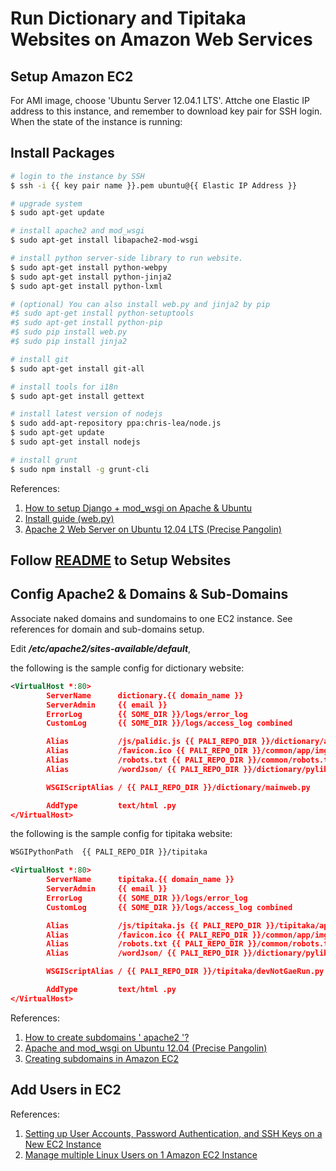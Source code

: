 # Run Dictionary and Tipitaka Websites on Amazon Web Services

## Setup Amazon EC2

For AMI image, choose 'Ubuntu Server 12.04.1 LTS'. Attche one Elastic IP address to this instance, and remember to download key pair for SSH login. When the state of the instance is running:

## Install Packages

```bash
# login to the instance by SSH
$ ssh -i {{ key pair name }}.pem ubuntu@{{ Elastic IP Address }}

# upgrade system
$ sudo apt-get update

# install apache2 and mod_wsgi
$ sudo apt-get install libapache2-mod-wsgi

# install python server-side library to run website.
$ sudo apt-get install python-webpy
$ sudo apt-get install python-jinja2
$ sudo apt-get install python-lxml

# (optional) You can also install web.py and jinja2 by pip
#$ sudo apt-get install python-setuptools
#$ sudo apt-get install python-pip
#$ sudo pip install web.py
#$ sudo pip install jinja2

# install git
$ sudo apt-get install git-all

# install tools for i18n
$ sudo apt-get install gettext

# install latest version of nodejs
$ sudo add-apt-repository ppa:chris-lea/node.js
$ sudo apt-get update
$ sudo apt-get install nodejs

# install grunt
$ sudo npm install -g grunt-cli
```

References:

1. [How to setup Django + mod_wsgi on Apache & Ubuntu](http://www.theroadtosiliconvalley.com/technology/setup-django-modwsgi-apache-ubuntu/)
2. [Install guide (web.py)](http://webpy.org/install)
3. [Apache 2 Web Server on Ubuntu 12.04 LTS (Precise Pangolin)](http://library.linode.com/web-servers/apache/installation/ubuntu-12.04-precise-pangolin)

## Follow [README](../README.md) to Setup Websites

## Config Apache2 & Domains & Sub-Domains

Associate naked domains and sundomains to one EC2 instance. See references for domain and sub-domains setup.

Edit <em><strong>/etc/apache2/sites-available/default</strong></em>,

the following is the sample config for dictionary website:
```xml
<VirtualHost *:80>
        ServerName      dictionary.{{ domain_name }}
        ServerAdmin     {{ email }}
        ErrorLog        {{ SOME_DIR }}/logs/error_log
        CustomLog       {{ SOME_DIR }}/logs/access_log combined

        Alias           /js/palidic.js {{ PALI_REPO_DIR }}/dictionary/app/all_compiled.js
        Alias           /favicon.ico {{ PALI_REPO_DIR }}/common/app/img/favicon.ico
        Alias           /robots.txt {{ PALI_REPO_DIR }}/common/robots.txt
        Alias           /wordJson/ {{ PALI_REPO_DIR }}/dictionary/pylib/paliwords/

        WSGIScriptAlias / {{ PALI_REPO_DIR }}/dictionary/mainweb.py

        AddType         text/html .py
</VirtualHost>
```

the following is the sample config for tipitaka website:
```xml
WSGIPythonPath  {{ PALI_REPO_DIR }}/tipitaka

<VirtualHost *:80>
        ServerName      tipitaka.{{ domain_name }}
        ServerAdmin     {{ email }}
        ErrorLog        {{ SOME_DIR }}/logs/error_log
        CustomLog       {{ SOME_DIR }}/logs/access_log combined

        Alias           /js/tipitaka.js {{ PALI_REPO_DIR }}/tipitaka/app/all_compiled.js
        Alias           /favicon.ico {{ PALI_REPO_DIR }}/common/app/img/favicon.ico
        Alias           /robots.txt {{ PALI_REPO_DIR }}/common/robots.txt
        Alias           /wordJson/ {{ PALI_REPO_DIR }}/dictionary/pylib/paliwords/

        WSGIScriptAlias / {{ PALI_REPO_DIR }}/tipitaka/devNotGaeRun.py

        AddType         text/html .py
</VirtualHost>
```

References:

1. [How to create subdomains ' apache2 '?](http://serverfault.com/questions/155624/how-to-create-subdomains-apache2)
2. [Apache and mod_wsgi on Ubuntu 12.04 (Precise Pangolin)](http://library.linode.com/web-servers/apache/mod-wsgi/ubuntu-12.04-precise-pangolin)
3. [Creating subdomains in Amazon EC2](http://stackoverflow.com/questions/4203580/creating-subdomains-in-amazon-ec2)

## Add Users in EC2

References:

1. [Setting up User Accounts, Password Authentication, and SSH Keys on a New EC2 Instance](http://thekeesh.com/2011/05/setting-up-user-accounts-password-authentication-and-ssh-keys-on-a-new-ec2-instance/)
2. [Manage multiple Linux Users on 1 Amazon EC2 Instance](http://utkarshsengar.com/2011/01/manage-multiple-accounts-on-1-amazon-ec2-instance/)

